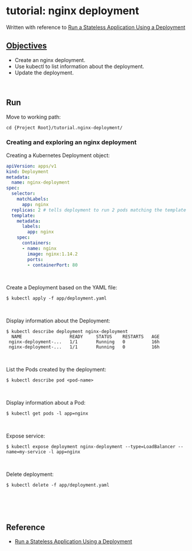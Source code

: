 # tutorial: nginx deployment

Written with reference to [Run a Stateless Application Using a Deployment](https://kubernetes.io/docs/tasks/run-application/run-stateless-application-deployment/)  

## [Objectives](https://kubernetes.io/docs/tasks/run-application/run-stateless-application-deployment/#objectives)  
* Create an nginx deployment.  
* Use kubectl to list information about the deployment.  
* Update the deployment.  

<br/>

## Run  
Move to working path:  
  ```shell
  cd {Project Root}/tutorial.nginx-deployment/  
  ```

### Creating and exploring an nginx deployment  
Creating a Kubernetes Deployment object:  
```yaml
apiVersion: apps/v1
kind: Deployment
metadata:
  name: nginx-deployment
spec:
  selector:
    matchLabels:
      app: nginx
  replicas: 2 # tells deployment to run 2 pods matching the template
  template:
    metadata:
      labels:
        app: nginx
    spec:
      containers:
      - name: nginx
        image: nginx:1.14.2
        ports:
        - containerPort: 80
```

<br/>

Create a Deployment based on the YAML file:  
```shell
$ kubectl apply -f app/deployment.yaml
```

<br/>

Display information about the Deployment:  
```shell
$ kubectl describe deployment nginx-deployment
  NAME                  READY     STATUS    RESTARTS   AGE
 nginx-deployment-...   1/1       Running   0          16h
 nginx-deployment-...   1/1       Running   0          16h
```

<br/>

List the Pods created by the deployment:  
```shell
$ kubectl describe pod <pod-name>
```

<br/>

Display information about a Pod:  
```shell
$ kubectl get pods -l app=nginx
```

<br/>

Expose service:  
```
$ kubectl expose deployment nginx-deployment --type=LoadBalancer --name=my-service -l app=nginx
```

<br/>

Delete deployment:  
```shell
$ kubectl delete -f app/deployment.yaml
```

<br/><br/><br/>

## Reference  
* [Run a Stateless Application Using a Deployment](https://kubernetes.io/docs/tasks/run-application/run-stateless-application-deployment/)  
